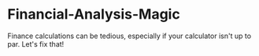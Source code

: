 # Financial-Analysis-Magic
Finance calculations can be tedious, especially if your calculator isn't up to par. Let's fix that!
